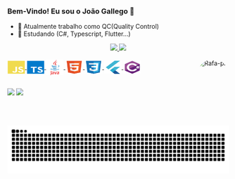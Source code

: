 ### Bem-Vindo! Eu sou o João Gallego 👋

- 🔭 Atualmente trabalho como QC(Quality Control)
- 🌱 Estudando (C#, Typescript, Flutter...)

<div align="center">
  <a href="https://github.com/FolkGallego">
  <img height="160em" src="https://github-readme-stats.vercel.app/api?username=FolkGallego&show_icons=true&theme=chartreuse-dark&include_all_commits=true&count_private=true"/>
  <img height="160em" src="https://github-readme-stats.vercel.app/api/top-langs/?username=FolkGallego&layout=compact&langs_count=7&theme=chartreuse-dark"/>
</div>
<div style="display: inline_block"><br>
  <img align="center" alt="Gallego-Js" height="30" width="40" src="https://raw.githubusercontent.com/devicons/devicon/master/icons/javascript/javascript-plain.svg">
  <img align="center" alt="Gallego-Ts" height="30" width="40" src="https://raw.githubusercontent.com/devicons/devicon/master/icons/typescript/typescript-plain.svg">
  <img align="center" alt="Gallego-Java" height="36" width="40" src="https://raw.githubusercontent.com/devicons/devicon/master/icons/java/java-original-wordmark.svg">
  <img align="center" alt="Gallego-HTML" height="30" width="40" src="https://raw.githubusercontent.com/devicons/devicon/master/icons/html5/html5-original.svg">
  <img align="center" alt="Gallego-CSS" height="30" width="40" src="https://raw.githubusercontent.com/devicons/devicon/master/icons/css3/css3-original.svg">
  <img align="center" alt="Gallego-Flutter" height="30" width="40" src="https://raw.githubusercontent.com/devicons/devicon/master/icons/flutter/flutter-original.svg">
  <img align="center" alt="Gallego-Csharp" height="30" width="40" src="https://raw.githubusercontent.com/devicons/devicon/master/icons/csharp/csharp-original.svg">
  <img align="right" alt="Rafa-pic" height="150" style="border-radius:50px;" src="https://user-images.githubusercontent.com/5713670/87202985-820dcb80-c2b6-11ea-9f56-7ec461c497c3.gif">
</div>
  
  ##
 
<div> 
  <a href = "joaogallegopolo@gmail.com"><img src="https://img.shields.io/badge/-Gmail-%23333?style=for-the-badge&logo=gmail&logoColor=white" target="_blank"></a>
  <a href="https://www.linkedin.com/in/jo%C3%A3o-gallego/" target="_blank"><img src="https://img.shields.io/badge/-LinkedIn-%230077B5?style=for-the-badge&logo=linkedin&logoColor=white" target="_blank"></a> 
 
  ![Snake animation](https://github.com/FolkGallego/FolkGallego/blob/output/github-contribution-grid-snake.svg)
 
</div>

